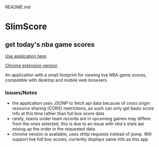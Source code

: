 README.md

# SlimScore

## get today's nba game scores

[Use application here](https://changa0.github.io/boxscores/)

[Chrome extension version](https://github.com/changa0/boxscoreschrome)


An application with a small footprint for viewing live NBA game scores, compatible with desktop and mobile web browsers

### Issues/Notes
* the application uses JSONP to fetch api data because of cross origin resource sharing (CORS) restrictions, as such can only get basic score info at this time rather than full box score data 
* rarely, teams under team records are in upcoming games may differe from the ones selected, this is due to an issue with nba's stats api mixing up the order in the requested data
* chrome version is available, uses xhttp requests instead of jsonp. Will support live full box scores, currently displays same info as this app
